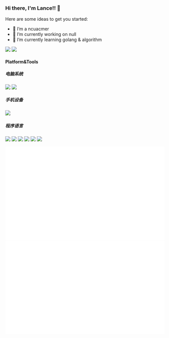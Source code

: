 ### Hi there, I'm Lance!! 👋

<!--
**Lan-ce-lot/Lan-ce-lot** is a ✨ _special_ ✨ repository because its `README.md` (this file) appears on your GitHub profile.
-->

Here are some ideas to get you started:

- 🔭 I’m a ncuacmer
- 🔭 I’m currently working on null
- 🌱 I’m currently learning golang & algorithm

![](https://visitor-badge.glitch.me/badge?page_id=Lan-ce-lot.readme)
![](http://antzuhl.cn:4000/get/@Lan-ce-lot.readme)

#### Platform&Tools
##### 电脑系统
[![](https://img.shields.io/badge/ubuntu-990000?style=flat-square&logo=ubuntu&logoColor=ffffff)](https://www.archlinux.org/)  [![](https://img.shields.io/badge/Windows%20-33aadd?style=flat-square&logo=Windows&logoColor=ffffff)](https://www.archlinux.org/)
##### 手机设备
[![](https://img.shields.io/badge/Xiaomi-青春版-f5010c?style=flat-square&logo=xiaomi&logoColor=ffffff)](https://www.mi.com/)
##### 程序语言
[![](https://img.shields.io/badge/-Go-blue.svg?style=flat-square&logo=go&logoColor=ffffff)](https://reactjs.org/)
[![](https://img.shields.io/badge/Cpp-red.svg?style=flat&logo=c%2B%2B&logoColor=ffffff)](https://reactjs.org/)
[![](https://img.shields.io/badge/-Java-brown.svg?style=flat-square&logo=java&logoColor=66ff99)](https://reactjs.org/)
[![](https://img.shields.io/badge/-C-red.svg?style=flat-square&logo=c&logoColor=ffffff)](https://reactjs.org/)
[![](https://img.shields.io/badge/-Rust-yellow.svg?style=flat-square&logo=rust&logoColor=ffffff)](https://reactjs.org/)
[![](https://img.shields.io/badge/-Python-green.svg?style=flat-square&logo=python&logoColor=ffffff)](https://reactjs.org/)

[![languages](https://github.com/Lan-ce-lot/github-stats/blob/master/generated/languages.svg)](https://github.com/Peterliang233/github-stats)
[![overview](https://github.com/Lan-ce-lot/github-stats/blob/master/generated/overview.svg)](https://github.com/Lan-ce-lot/github-stats)
<!--
**Lan-ce-lot/Lan-ce-lot** is a ✨ _special_ ✨ repository because its `README.md` (this file) appears on your GitHub profile.

Here are some ideas to get you started:

- 🔭 I’m currently working on ...
- 🌱 I’m currently learning ...
- 👯 I’m looking to collaborate on ...
- 🤔 I’m looking for help with ...
- 💬 Ask me about ...
- 📫 How to reach me: ...
- 😄 Pronouns: ...
- ⚡ Fun fact: ...
-->
